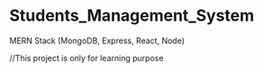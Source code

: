 # Students_Management_System
MERN Stack (MongoDB, Express, React, Node)

//This project is only for learning purpose
